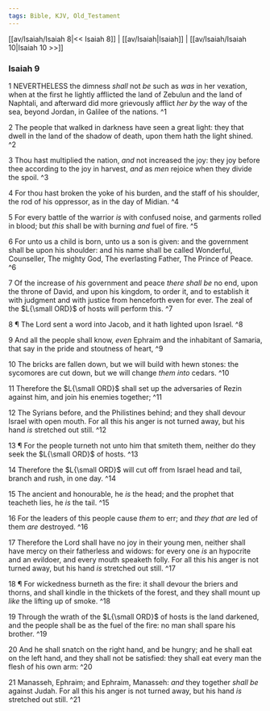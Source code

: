```yaml
---
tags: Bible, KJV, Old_Testament
---
```


[[av/Isaiah/Isaiah 8|<< Isaiah 8]] | [[av/Isaiah|Isaiah]] | [[av/Isaiah/Isaiah 10|Isaiah 10 >>]]

### Isaiah 9

1 NEVERTHELESS the dimness _shall_ not _be_ such as _was_ in her vexation, when at the first he lightly afflicted the land of Zebulun and the land of Naphtali, and afterward did more grievously afflict _her_ _by_ the way of the sea, beyond Jordan, in Galilee of the nations. ^1

2 The people that walked in darkness have seen a great light: they that dwell in the land of the shadow of death, upon them hath the light shined. ^2

3 Thou hast multiplied the nation, _and_ not increased the joy: they joy before thee according to the joy in harvest, _and_ as _men_ rejoice when they divide the spoil. ^3

4 For thou hast broken the yoke of his burden, and the staff of his shoulder, the rod of his oppressor, as in the day of Midian. ^4

5 For every battle of the warrior _is_ with confused noise, and garments rolled in blood; but _this_ shall be with burning _and_ fuel of fire. ^5

6 For unto us a child is born, unto us a son is given: and the government shall be upon his shoulder: and his name shall be called Wonderful, Counseller, The mighty God, The everlasting Father, The Prince of Peace. ^6

7 Of the increase of _his_ government and peace _there_ _shall_ _be_ no end, upon the throne of David, and upon his kingdom, to order it, and to establish it with judgment and with justice from henceforth even for ever. The zeal of the $L{\small ORD}$ of hosts will perform this. ^7

8 ¶ The Lord sent a word into Jacob, and it hath lighted upon Israel. ^8

9 And all the people shall know, _even_ Ephraim and the inhabitant of Samaria, that say in the pride and stoutness of heart, ^9

10 The bricks are fallen down, but we will build with hewn stones: the sycomores are cut down, but we will change _them_ _into_ cedars. ^10

11 Therefore the $L{\small ORD}$ shall set up the adversaries of Rezin against him, and join his enemies together; ^11

12 The Syrians before, and the Philistines behind; and they shall devour Israel with open mouth. For all this his anger is not turned away, but his hand _is_ stretched out still. ^12

13 ¶ For the people turneth not unto him that smiteth them, neither do they seek the $L{\small ORD}$ of hosts. ^13

14 Therefore the $L{\small ORD}$ will cut off from Israel head and tail, branch and rush, in one day. ^14

15 The ancient and honourable, he _is_ the head; and the prophet that teacheth lies, he _is_ the tail. ^15

16 For the leaders of this people cause _them_ to err; and _they_ _that_ _are_ led of them _are_ destroyed. ^16

17 Therefore the Lord shall have no joy in their young men, neither shall have mercy on their fatherless and widows: for every one _is_ an hypocrite and an evildoer, and every mouth speaketh folly. For all this his anger is not turned away, but his hand _is_ stretched out still. ^17

18 ¶ For wickedness burneth as the fire: it shall devour the briers and thorns, and shall kindle in the thickets of the forest, and they shall mount up _like_ the lifting up of smoke. ^18

19 Through the wrath of the $L{\small ORD}$ of hosts is the land darkened, and the people shall be as the fuel of the fire: no man shall spare his brother. ^19

20 And he shall snatch on the right hand, and be hungry; and he shall eat on the left hand, and they shall not be satisfied: they shall eat every man the flesh of his own arm: ^20

21 Manasseh, Ephraim; and Ephraim, Manasseh: _and_ they together _shall_ _be_ against Judah. For all this his anger is not turned away, but his hand _is_ stretched out still. ^21
